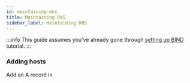 ```yaml
---
id: maintaining-dns
title: Maintaining DNS
sidebar_label: Maintaining DNS
---
```

:::info
This guide assumes you've already gone through [setting up BIND](setting-up-bind.md) tutorial.
:::

### Adding hosts
Add an A record in 